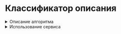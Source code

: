 # Классификатор описания

<details> 
  <summary>Описание алгоритма </summary>

При запуске сервиса происходит векторизация данных и обучение модели с использованием данных из файла `gas.xlsx`.

TODO:  
- [ ] Добавить воду  
- [ ] Добавить свет  


Параметры модели: 

- Vectorizer: TfIdf  
- Classifier: SGDClassifier  
- Loss function: hinge  
- Regularizator: None  
- Learning rate: constant (eta = eta0)  
- eta0: 0.5  

Во входных данных необходимо указать тип тех описаний, которые передаются (газ, свет или вода).  
Также во входных даннх имеется возможность указать регулярное выражение-исключение. В случае нахождения выражения в тексте описания, оно автоматически помечается как `нет данных`.

Также значение `нет данных` присваивается описанию в случае ненахождения шаблона `тип` и шаблона `коммуникации`.

Перед выполнением предсказания происходит очистка описания от лишнего. Оставляется только +-10 слов вокруг ключевой фразы.
</details>

<details>
  <summary>Использование сервиса</summary>
Api url: http://10.199.13.111:9512/clf

Сервис принимает данные в формате json.  
Структура входного json:
```json
{
    "type": "газ|свет|вода",
    "exception": "regex",
    "data": [
        {
            "id": 123,
            "text": "Описание"
        },
        {
            "id": 234,
            "text": "Описание2"
        }
    ]
}
```
Структура выходного json:
```json
[
    {
        "id": 123,
        "text": "Описание, обрезанное по ключевой фразе",
        "predicted": "нет|по границе|на участке|недалеко"
    },
    {
        "id": 234,
        "text": "Описание2, обрезанное по ключевой фразе",
        "predicted": "нет|по границе|на участке|недалеко"
    }
]
```
</details>